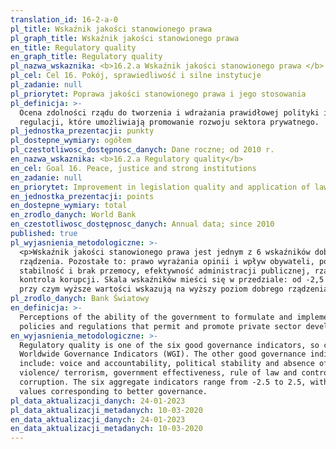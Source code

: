 ```yaml
---
translation_id: 16-2-a-0
pl_title: Wskaźnik jakości stanowionego prawa
pl_graph_title: Wskaźnik jakości stanowionego prawa
en_title: Regulatory quality
en_graph_title: Regulatory quality
pl_nazwa_wskaznika: <b>16.2.a Wskaźnik jakości stanowionego prawa </b>
pl_cel: Cel 16. Pokój, sprawiedliwość i silne instytucje
pl_zadanie: null
pl_priorytet: Poprawa jakości stanowionego prawa i jego stosowania
pl_definicja: >-
  Ocena zdolności rządu do tworzenia i wdrażania prawidłowej polityki i
  regulacji, które umożliwiają promowanie rozwoju sektora prywatnego.
pl_jednostka_prezentacji: punkty
pl_dostepne_wymiary: ogółem
pl_czestotliwosc_dostępnosc_danych: Dane roczne; od 2010 r.
en_nazwa_wskaznika: <b>16.2.a Regulatory quality</b>
en_cel: Goal 16. Peace, justice and strong institutions
en_zadanie: null
en_priorytet: Improvement in legislation quality and application of law
en_jednostka_prezentacji: points
en_dostepne_wymiary: total
en_zrodlo_danych: World Bank
en_czestotliwosc_dostępnosc_danych: Annual data; since 2010
published: true
pl_wyjasnienia_metodologiczne: >-
  <p>Wskaźnik jakości stanowionego prawa jest jednym z 6 wskaźników dobrego
  rządzenia. Pozostałe to: prawo wyrażania opinii i wpływ obywateli, polityczna
  stabilność i brak przemocy, efektywność administracji publicznej, rządy prawa,
  kontrola korupcji. Skala wskaźników mieści się w przedziale: od -2,5 do +2,5,
  przy czym wyższe wartości wskazują na wyższy poziom dobrego rządzenia.</p>
pl_zrodlo_danych: Bank Światowy
en_definicja: >-
  Perceptions of the ability of the government to formulate and implement sound
  policies and regulations that permit and promote private sector development.
en_wyjasnienia_metodologiczne: >-
  Regulatory quality is one of the six good governance indicators, so called
  Worldwide Governance Indicators (WGI). The other good governance indicators
  include: voice and accountability, political stability and absence of
  violence/ terrorism, government effectiveness, rule of law and control of
  corruption. The six aggregate indicators range from -2.5 to 2.5, with higher
  values corresponding to better governance.
pl_data_aktualizacji_danych: 24-01-2023
pl_data_aktualizacji_metadanych: 10-03-2020
en_data_aktualizacji_danych: 24-01-2023
en_data_aktualizacji_metadanych: 10-03-2020
---
```


